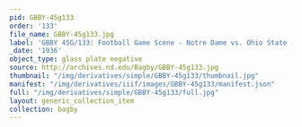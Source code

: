 ```yaml
---
pid: GBBY-45g133
order: '133'
file_name: GBBY-45g133.jpg
label: 'GBBY 45G/133: Football Game Scene - Notre Dame vs. Ohio State - 1936'
_date: '1936'
object_type: glass plate negative
source: http://archives.nd.edu/Bagby/GBBY-45g133.jpg
thumbnail: "/img/derivatives/simple/GBBY-45g133/thumbnail.jpg"
manifest: "/img/derivatives/iiif/images/GBBY-45g133/manifest.json"
full: "/img/derivatives/simple/GBBY-45g133/full.jpg"
layout: generic_collection_item
collection: bagby
---
```

